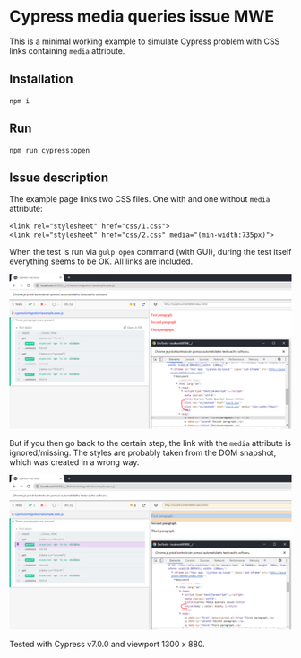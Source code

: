 # Cypress media queries issue MWE

This is a minimal working example to simulate Cypress problem
with CSS links containing `media` attribute.

## Installation
```
npm i
```

## Run
```
npm run cypress:open
```

## Issue description
The example page links two CSS files. One with and one without `media` attribute:
```
<link rel="stylesheet" href="css/1.css">
<link rel="stylesheet" href="css/2.css" media="(min-width:735px)">
```

When the test is run via `gulp open` command (with GUI), during
the test itself everything seems to be OK. All links are included.

![All links included well](img/ok.png)

But if you then go back to the certain step, the link with the
`media` attribute is ignored/missing. The styles are probably taken from
the DOM snapshot, which was created in a wrong way.

![Link not included](img/error.png)

Tested with Cypress v7.0.0 and viewport 1300 x 880.